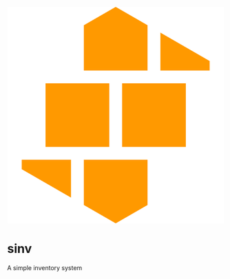 ![logo][sinv_logo]
# sinv
A simple inventory system

[sinv_logo]: /frontend/src/assets/sinv_logo.svg
